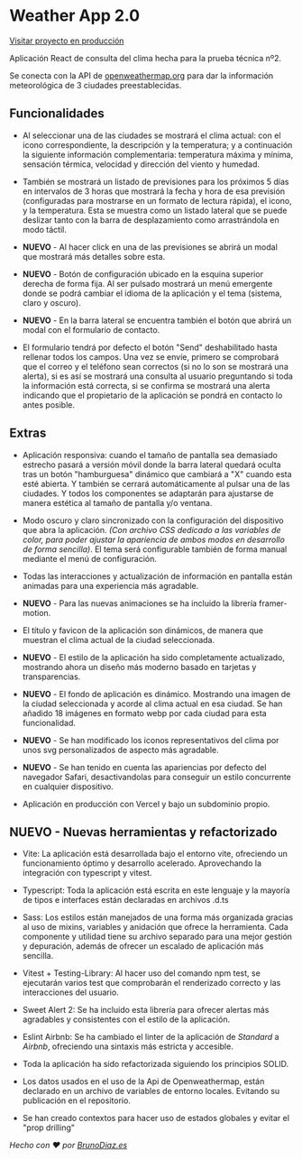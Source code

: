 # Weather App 2.0

[Visitar proyecto en producción](https://weatherapp.brunodiaz.es)

Aplicación React de consulta del clima hecha para la prueba técnica nº2.

Se conecta con la API de [openweathermap.org](https://openweathermap.org) para dar la información meteorológica de 3 ciudades preestablecidas.

## Funcionalidades

* Al seleccionar una de las ciudades se mostrará el clima actual: con el icono correspondiente, la descripción y la temperatura; y a continuación la siguiente información complementaria: temperatura máxima y mínima, sensación térmica, velocidad y dirección del viento y humedad.

* También se mostrará un listado de previsiones para los próximos 5 días en intervalos de 3 horas que mostrará la fecha y hora de esa previsión (configuradas para mostrarse en un formato de lectura rápida), el icono, y la temperatura. Esta se muestra como un listado lateral que se puede deslizar tanto con la barra de desplazamiento como arrastrándola en modo táctil.

* **NUEVO** - Al hacer click en una de las previsiones se abrirá un modal que mostrará más detalles sobre esta.

* **NUEVO** - Botón de configuración ubicado en la esquina superior derecha de forma fija. Al ser pulsado mostrará un menú emergente donde se podrá cambiar el idioma de la aplicación y el tema (sistema, claro y oscuro).


* **NUEVO** - En la barra lateral se encuentra también el botón que abrirá un modal con el formulario de contacto.

* El formulario tendrá por defecto el botón "Send" deshabilitado hasta rellenar todos los campos. Una vez se envíe, primero se comprobará que el correo y el teléfono sean correctos (si no lo son se mostrará una alerta), si es así se mostrará una consulta al usuario preguntando si toda la información está correcta, si se confirma se mostrará una alerta indicando que el propietario de la aplicación se pondrá en contacto lo antes posible.

## Extras

* Aplicación responsiva: cuando el tamaño de pantalla sea demasiado estrecho pasará a versión móvil donde la barra lateral quedará oculta tras un botón "hamburguesa" dinámico que cambiará a "X" cuando esta esté abierta. Y también se cerrará automáticamente al pulsar una de las ciudades. Y todos los componentes se adaptarán para ajustarse de manera estética al tamaño de pantalla y/o ventana.

* Modo oscuro y claro sincronizado con la configuración del dispositivo que abra la aplicación. *(Con archivo CSS dedicado a las variables de color, para poder ajustar la apariencia de ambos modos en desarrollo de forma sencilla)*. El tema será configurable también de forma manual mediante el menú de configuración.

* Todas las interacciones y actualización de información en pantalla están animadas para una experiencia más agradable. 

* **NUEVO** - Para las nuevas animaciones se ha incluido la librería framer-motion.

* El título y favicon de la aplicación son dinámicos, de manera que muestran el clima actual de la ciudad seleccionada.

* **NUEVO** - El estilo de la aplicación ha sido completamente actualizado, mostrando ahora un diseño más moderno basado en tarjetas y transparencias.

* **NUEVO** - El fondo de aplicación es dinámico. Mostrando una imagen de la ciudad seleccionada y acorde al clima actual en esa ciudad. Se han añadido 18 imágenes en formato webp por cada ciudad para esta funcionalidad.

* **NUEVO** - Se han modificado los iconos representativos del clima por unos svg personalizados de aspecto más agradable.

* **NUEVO** - Se han tenido en cuenta las apariencias por defecto del navegador Safari, desactivandolas para conseguir un estilo concurrente en cualquier dispositivo.

* Aplicación en producción con Vercel y bajo un subdominio propio.

## **NUEVO** - Nuevas herramientas y refactorizado

* Vite: La aplicación está desarrollada bajo el entorno vite, ofreciendo un funcionamiento óptimo y desarrollo acelerado. Aprovechando la integración con typescript y vitest.

* Typescript: Toda la aplicación está escrita en este lenguaje y la mayoría de tipos e interfaces están declaradas en archivos .d.ts

* Sass: Los estilos están manejados de una forma más organizada gracias al uso de mixins, variables y anidación que ofrece la herramienta. Cada componente y utilidad tiene su archivo separado para una mejor gestión y depuración, además de ofrecer un escalado de aplicación más sencilla.

* Vitest + Testing-Library: Al hacer uso del comando npm test, se ejecutarán varios test que comprobarán el renderizado correcto y las interacciones del usuario.

* Sweet Alert 2: Se ha incluido esta librería para ofrecer alertas más agradables y consistentes con el estilo de la aplicación.

* Eslint Airbnb: Se ha cambiado el linter de la aplicación de *Standard* a *Airbnb*, ofreciendo una sintaxis más estricta y accesible.

* Toda la aplicación ha sido refactorizada siguiendo los principios SOLID.

* Los datos usados en el uso de la Api de Openweathermap, están declarado en un archivo de variables de entorno locales. Evitando su publicación en el repositorio.

* Se han creado contextos para hacer uso de estados globales y evitar el "prop drilling"

*Hecho con ♥ por [BrunoDiaz.es](https://www.brunodiaz.es)*